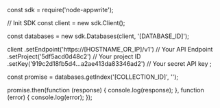 const sdk = require('node-appwrite');

// Init SDK
const client = new sdk.Client();

const databases = new sdk.Databases(client, '[DATABASE_ID]');

client
    .setEndpoint('https://[HOSTNAME_OR_IP]/v1') // Your API Endpoint
    .setProject('5df5acd0d48c2') // Your project ID
    .setKey('919c2d18fb5d4...a2ae413da83346ad2') // Your secret API key
;

const promise = databases.getIndex('[COLLECTION_ID]', '');

promise.then(function (response) {
    console.log(response);
}, function (error) {
    console.log(error);
});